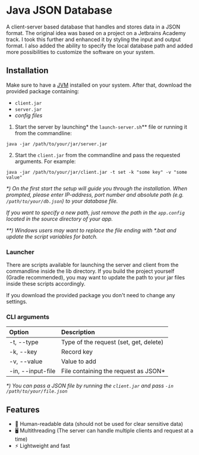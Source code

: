 # Java JSON Database

A client-server based database that handles and stores data in a JSON format. The original idea was based on a project
on a Jetbrains Academy track. I took this further and enhanced it by styling the input and output format. I also added
the ability to specify the local database path and added more possibilities to customize the software on your system.

## Installation

Make sure to have a [JVM](https://openjdk.java.net/install/) installed on your system. After that, download the provided
package containing:

- `client.jar`
- `server.jar`
- _config files_

1. Start the server by launching* the `launch-server.sh`** file or running it from the commandline:

```shell
java -jar /path/to/your/jar/server.jar
```

2. Start the `client.jar` from the commandline and pass the requested arguments. For example:

```shell
java -jar /path/to/your/jar/client.jar -t set -k "some key" -v "some value"
```

_*) On the first start the setup will guide you through the installation. When prompted, please enter IP-address, port
number and absolute path (e.g. `/path/to/your/db.json`) to your database file._

_If you want to specify a new path, just remove the path in the `app.config` located in the source directory of your app._

_**) Windows users may want to replace the file ending with *.bat and update the script variables for batch._

### Launcher

There are scripts available for launching the server and client from the commandline inside the lib directory. If you
build the project yourself (Gradle recommended), you may want to update the path to your jar files inside these scripts
accordingly.

If you download the provided package you don't need to change any settings.

### CLI arguments

| Option            | Description                            |
|:------------------|:---------------------------------------|
| -t, --type        | Type of the request (set, get, delete) |
| -k, --key         | Record key                             |
| -v, --value       | Value to add                           |
| -in, --input-file | File containing the request as JSON*   |

_*) You can pass a JSON file by running the `client.jar` and pass `-in /path/to/your/file.json`_

## Features

- 🥸 Human-readable data (should not be used for clear sensitive data)
- 🖥 Multithreading (The server can handle multiple clients and request at a time)
- ⚡️ Lightweight and fast